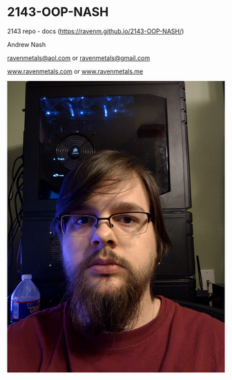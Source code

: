 # 2143-OOP-NASH
2143 repo - docs (https://ravenm.github.io/2143-OOP-NASH/)

Andrew Nash

ravenmetals@aol.com or ravenmetals@gmail.com


www.ravenmetals.com or www.ravenmetals.me

![Me](https://github.com/Ravenm/2143-OOP-NASH/blob/master/IMG_20160119_153345.jpg?raw=true)
